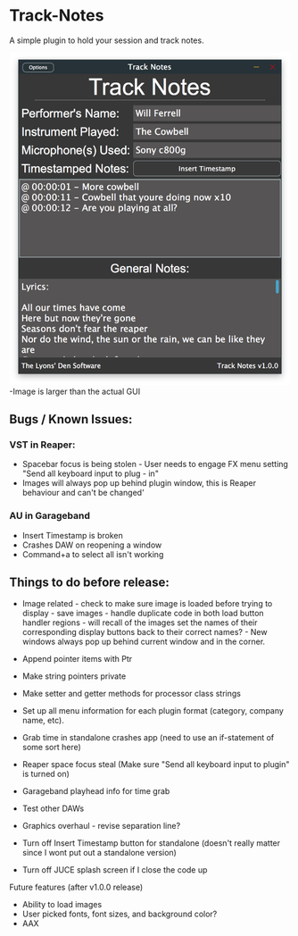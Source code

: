 # Track-Notes
A simple plugin to hold your session and track notes.

![alt tag](https://github.com/JosephTLyons/Track-Notes/blob/master/Images/Track%20Notes%20GUI.png?raw=true)
-Image is larger than the actual GUI

## Bugs / Known Issues:
### VST in Reaper:
* Spacebar focus is being stolen - User needs to engage FX menu setting "Send all keyboard input to plug - in"
* Images will always pop up behind plugin window, this is Reaper behaviour and can't be changed'

### AU in Garageband
* Insert Timestamp is broken
* Crashes DAW on reopening a window
* Command+a to select all isn't working

## Things to do before release:
* Image related - check to make sure image is loaded before trying to display - save images - handle duplicate code in both load button handler regions - will recall of the images set the names of their corresponding display buttons back to their correct names? - New windows always pop up behind current window and in the corner.

* Append pointer items with Ptr
* Make string pointers private
* Make setter and getter methods for processor class strings

* Set up all menu information for each plugin format (category, company name, etc).
* Grab time in standalone crashes app (need to use an if-statement of some sort here)
* Reaper space focus steal (Make sure "Send all keyboard input to plugin" is turned on)
* Garageband playhead info for time grab
* Test other DAWs
* Graphics overhaul - revise separation line?
* Turn off Insert Timestamp button for standalone (doesn't really matter since I wont put out a standalone version)
* Turn off JUCE splash screen if I close the code up

Future features (after v1.0.0 release)
* Ability to load images
* User picked fonts, font sizes, and background color?
* AAX
